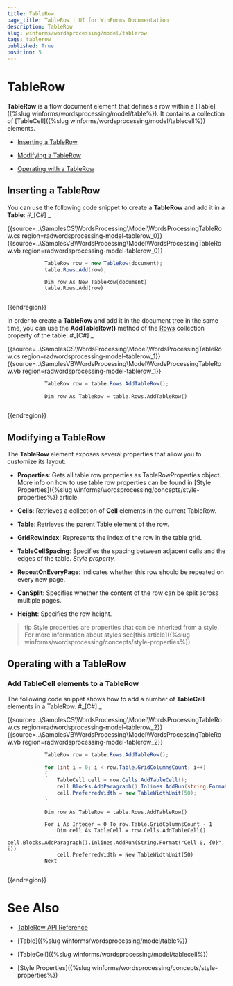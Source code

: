 ```yaml
---
title: TableRow
page_title: TableRow | UI for WinForms Documentation
description: TableRow
slug: winforms/wordsprocessing/model/tablerow
tags: tablerow
published: True
position: 5
---
```


# TableRow



__TableRow__ is a flow document element that defines a row within a [Table]({%slug winforms/wordsprocessing/model/table%}).
        It contains a collection of [TableCell]({%slug winforms/wordsprocessing/model/tablecell%}) elements.
      

* [Inserting a TableRow](#inserting-a-tablerow)

* [Modifying a TableRow](#modifying-a-tablerow)

* [Operating with a TableRow](#operating-with-a-tablerow)

## Inserting a TableRow

You can use the following code snippet to create a __TableRow__ and add it in a __Table__:
        #_[C#] _

	



{{source=..\SamplesCS\WordsProcessing\Model\WordsProcessingTableRow.cs region=radwordsprocessing-model-tablerow_0}} 
{{source=..\SamplesVB\WordsProcessing\Model\WordsProcessingTableRow.vb region=radwordsprocessing-model-tablerow_0}} 

````C#
            TableRow row = new TableRow(document);
            table.Rows.Add(row);
````
````VB.NET
            Dim row As New TableRow(document)
            table.Rows.Add(row)
            '
````

{{endregion}} 




In order to create a __TableRow__ and add it in the document tree in the same time, you can use the
          __AddTableRow()__ method of the
          [Rows](http://www.telerik.com/help/winforms/p_telerik_windows_documents_flow_model_table_rows.html)
          collection property of the table:
        #_[C#] _

	



{{source=..\SamplesCS\WordsProcessing\Model\WordsProcessingTableRow.cs region=radwordsprocessing-model-tablerow_1}} 
{{source=..\SamplesVB\WordsProcessing\Model\WordsProcessingTableRow.vb region=radwordsprocessing-model-tablerow_1}} 

````C#
            TableRow row = table.Rows.AddTableRow();
````
````VB.NET
            Dim row As TableRow = table.Rows.AddTableRow()
            '
````

{{endregion}} 




## Modifying a TableRow

The __TableRow__ element exposes several properties that allow you to customize its layout:
        

* __Properties__: Gets all table row properties as TableRowProperties object. More info on how to use table row properties
              can be found in [Style Properties]({%slug winforms/wordsprocessing/concepts/style-properties%}) article.
            

* __Cells__: Retrieves a collection of __Cell__ elements in the current TableRow.
            

* __Table__: Retrieves the parent Table element of the row.
            

* __GridRowIndex__: Represents the index of the row in the table grid.
            

* __TableCellSpacing__: Specifies the spacing between adjacent cells and the edges of the table.
              *Style property.*

* __RepeatOnEveryPage__: Indicates whether this row should be repeated on every new page.
            

* __CanSplit__: Specifies whether the content of the row can be split across multiple pages.
            

* __Height__: Specifies the row height.
            

>tip Style properties are properties that can be inherited from a style. For more information about styles see[this article]({%slug winforms/wordsprocessing/concepts/style-properties%}).
>


## Operating with a TableRow

### Add TableCell elements to a TableRow

The following code snippet shows how to add a number of __TableCell__ elements in a TableRow.
            #_[C#] _

	



{{source=..\SamplesCS\WordsProcessing\Model\WordsProcessingTableRow.cs region=radwordsprocessing-model-tablerow_2}} 
{{source=..\SamplesVB\WordsProcessing\Model\WordsProcessingTableRow.vb region=radwordsprocessing-model-tablerow_2}} 

````C#
            TableRow row = table.Rows.AddTableRow();

            for (int i = 0; i < row.Table.GridColumnsCount; i++)
            {
                TableCell cell = row.Cells.AddTableCell();
                cell.Blocks.AddParagraph().Inlines.AddRun(string.Format("Cell 0, {0}", i));
                cell.PreferredWidth = new TableWidthUnit(50);
            }
````
````VB.NET
            Dim row As TableRow = table.Rows.AddTableRow()

            For i As Integer = 0 To row.Table.GridColumnsCount - 1
                Dim cell As TableCell = row.Cells.AddTableCell()
                cell.Blocks.AddParagraph().Inlines.AddRun(String.Format("Cell 0, {0}", i))
                cell.PreferredWidth = New TableWidthUnit(50)
            Next
            '
````

{{endregion}} 




# See Also

 * [TableRow API Reference](http://www.telerik.com/help/winforms/allmembers_t_telerik_windows_documents_flow_model_tablerow.html)

 * [Table]({%slug winforms/wordsprocessing/model/table%})

 * [TableCell]({%slug winforms/wordsprocessing/model/tablecell%})

 * [Style Properties]({%slug winforms/wordsprocessing/concepts/style-properties%})
